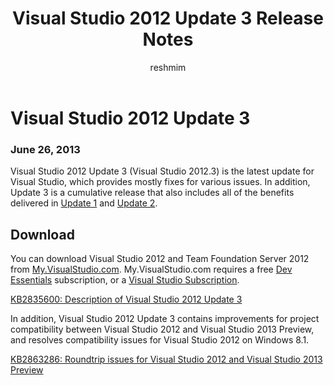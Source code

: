 ﻿---
title: Visual Studio 2012 Update 3 Release Notes
description: Visual Studio 2012 Update 3 Release Notes
keywords: visualstudio> [!IMPORTANT]
author: reshmim
ms.author: reshmim
manager: sacalla
ms.date: 06/26/2013
ms.topic: release-article
ms.prod: vs-devops-alm
ms.technology: vs-devops-articles
ms.ContentId: ddc30b58-0769-4c88-b5e7-2116c8adc1ef

---

# Visual Studio 2012 Update 3

### June 26, 2013

Visual Studio 2012 Update 3 (Visual Studio 2012.3) is the latest update for Visual Studio, which provides mostly fixes for various issues. In addition, Update 3 is a cumulative release that also includes all of the benefits delivered in [Update 1](https://www.visualstudio.com/news/2012-nov-26-vs) and [Update 2](https://www.visualstudio.com/news/2013-apr-04-vs).

## Download
You can download Visual Studio 2012 and Team Foundation Server 2012 from [My.VisualStudio.com](https://www.visualstudio.com/vs/older-downloads/). My.VisualStudio.com requires a free [Dev Essentials](https://www.visualstudio.com/dev-essentials/) subscription, or a [Visual Studio Subscription](https://www.visualstudio.com/subscriptions/).

[KB2835600: Description of Visual Studio 2012 Update 3](http://support.microsoft.com/kb/2835600)

In addition, Visual Studio 2012 Update 3 contains improvements for project compatibility between Visual Studio 2012 and Visual Studio 2013 Preview, and resolves compatibility issues for Visual Studio 2012 on Windows 8.1.

[KB2863286: Roundtrip issues for Visual Studio 2012 and Visual Studio 2013 Preview](http://support.microsoft.com/kb/2863286)
